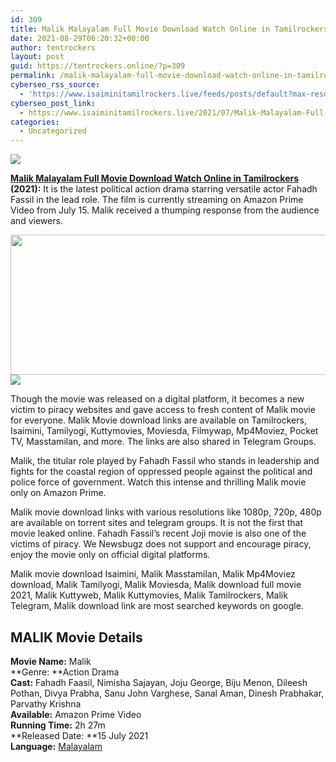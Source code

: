 ```yaml
---
id: 309
title: Malik Malayalam Full Movie Download Watch Online in Tamilrockers
date: 2021-08-29T06:20:32+00:00
author: tentrockers
layout: post
guid: https://tentrockers.online/?p=309
permalink: /malik-malayalam-full-movie-download-watch-online-in-tamilrockers/
cyberseo_rss_source:
  - 'https://www.isaiminitamilrockers.live/feeds/posts/default?max-results=150&start-index=1'
cyberseo_post_link:
  - https://www.isaiminitamilrockers.live/2021/07/Malik-Malayalam-Full-Movie-Download-Watch-Online.html
categories:
  - Uncategorized
---
```

<div class="media_block">
  <img src="https://1.bp.blogspot.com/-7csI2LGrUw4/YO-fvz5CU4I/AAAAAAAABBw/2CgGrAIHWEgd2-3y2p_XOpjCzw7Sf_nmQCLcBGAsYHQ/s72-w507-h224-c/malik-movie-malayalam.jpg" class="media_thumbnail" />
</div>

<meta content="Malik Malayalam Full Movie Download Watch Online in Tamilrockers (2021): &nbsp;It is the latest political action drama starring versatile actor ..." name="twitter:description" />

  


<center>
</center>

**<a href="https://www.tamilrockers.co.nz/malik-malayalam-full-movie-download-watch-online-in-tamilrockers/" target="_blank" rel="noopener">Malik Malayalam Full Movie Download Watch Online in Tamilrockers</a> (2021):**&nbsp;It is the latest political action drama starring versatile actor Fahadh Fassil in the lead role. The film is currently streaming on Amazon Prime Video from July 15. Malik received a thumping response from the audience and viewers.

<div class="separator">
  <a href="https://1.bp.blogspot.com/-7csI2LGrUw4/YO-fvz5CU4I/AAAAAAAABBw/2CgGrAIHWEgd2-3y2p_XOpjCzw7Sf_nmQCLcBGAsYHQ/s1228/malik-movie-malayalam.jpg" imageanchor="1"><img loading="lazy" border="0" data-original-height="691" data-original-width="1228" height="224" src="https://1.bp.blogspot.com/-7csI2LGrUw4/YO-fvz5CU4I/AAAAAAAABBw/2CgGrAIHWEgd2-3y2p_XOpjCzw7Sf_nmQCLcBGAsYHQ/w507-h224/malik-movie-malayalam.jpg" width="507" /></a>
</div>



<div class="separator">
  <a href="https://www.tamilrockers.co.nz/malik-malayalam-full-movie-download-watch-online-in-tamilrockers/" imageanchor="1"><img border="0" data-original-height="250" data-original-width="300" src="https://1.bp.blogspot.com/-nfbzYVobUik/YMlpOerzdgI/AAAAAAAAA3Y/aAupsOUs_WMY6Lv7R1OtZhI6OqaRh-YAwCPcBGAYYCw/s0/e854879156f0849f3d27a89db88ed039.png" /></a>
</div>

Though the movie was released on a digital platform, it becomes a new victim to piracy websites and gave access to fresh content of Malik movie for everyone. Malik Movie download links are available on Tamilrockers, Isaimini, Tamilyogi, Kuttymovies, Moviesda, Filmywap, Mp4Moviez, Pocket TV, Masstamilan, and more. The links are also shared in Telegram Groups.

Malik, the titular role played by Fahadh Fassil who stands in leadership and fights for the coastal region of oppressed people against the political and police force of government. Watch this intense and thrilling Malik movie only on Amazon Prime.

Malik movie download links with various resolutions like 1080p, 720p, 480p are available on torrent sites and telegram groups. It is not the first that movie leaked online. Fahadh Fassil’s recent&nbsp;Joji movie&nbsp;is also one of the victims of piracy. We Newsbugz does not support and encourage piracy, enjoy the movie only on official digital platforms.

Malik movie download Isaimini, Malik Masstamilan, Malik Mp4Moviez download, Malik Tamilyogi, Malik Moviesda, Malik download full movie 2021, Malik Kuttyweb, Malik Kuttymovies, Malik Tamilrockers, Malik Telegram, Malik download link are most searched keywords on google.

## MALIK Movie Details

**Movie Name:**&nbsp;Malik  
**Genre:&nbsp;**Action Drama  
**Cast:**&nbsp;Fahadh Faasil,&nbsp;Nimisha Sajayan, Joju George, Biju Menon,&nbsp;Dileesh Pothan, Divya Prabha, Sanu John Varghese, Sanal Aman, Dinesh Prabhakar, Parvathy Krishna  
**Available:**&nbsp;Amazon Prime Video  
**Running Time:**&nbsp;2h 27m  
**Released Date:&nbsp;**15 July 2021  
**Language:**&nbsp;[Malayalam](https://www.tamilrockers.co.nz/saras-malayalam-full-movie-download-tamilrockers/)

<center>
</center>